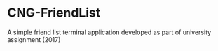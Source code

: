 # CNG-FriendList
A simple friend list terminal application developed as part of university assignment (2017)
